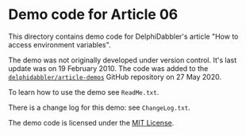 # Demo code for Article 06

This directory contains demo code for DelphiDabbler's article "How to access environment variables".

The demo was not originally developed under version control. It's last update was on 19 February 2010. The code was added to the [`delphidabbler/article-demos`](https://github.com/delphidabbler/article-demos) GitHub repository on 27 May 2020.

To learn how to use the demo see `ReadMe.txt`.

There is a change log for this demo: see `ChangeLog.txt`.

The demo code is licensed under the [MIT License](https://github.com/delphidabbler/article-demos/blob/master/LICENSE.md).

